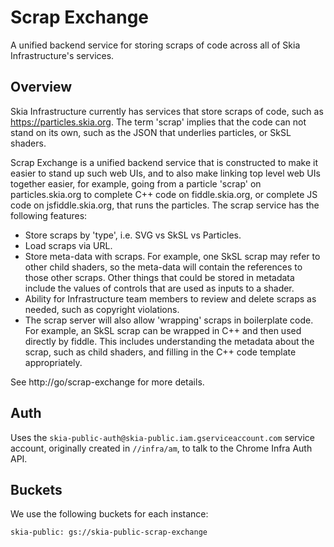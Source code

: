 # Scrap Exchange

A unified backend service for storing scraps of code across all of Skia Infrastructure's services.

## Overview

Skia Infrastructure currently has services that store scraps of code, such as
https://particles.skia.org. The term 'scrap' implies that the code can not stand
on its own, such as the JSON that underlies particles, or SkSL shaders.

Scrap Exchange is a unified backend service that is constructed to make it
easier to stand up such web UIs, and to also make linking top level web UIs
together easier, for example, going from a particle 'scrap' on
particles.skia.org to complete C++ code on fiddle.skia.org, or complete JS code
on jsfiddle.skia.org, that runs the particles. The scrap service has the
following features:

- Store scraps by 'type', i.e. SVG vs SkSL vs Particles.
- Load scraps via URL.
- Store meta-data with scraps. For example, one SkSL scrap may refer to other
  child shaders, so the meta-data will contain the references to those other
  scraps. Other things that could be stored in metadata include the values of
  controls that are used as inputs to a shader.
- Ability for Infrastructure team members to review and delete scraps as
  needed, such as copyright violations.
- The scrap server will also allow 'wrapping' scraps in boilerplate code. For
  example, an SkSL scrap can be wrapped in C++ and then used directly by
  fiddle. This includes understanding the metadata about the scrap, such as
  child shaders, and filling in the C++ code template appropriately.

See http://go/scrap-exchange for more details.

## Auth

Uses the `skia-public-auth@skia-public.iam.gserviceaccount.com` service account,
originally created in `//infra/am`, to talk to the Chrome Infra Auth API.

## Buckets

We use the following buckets for each instance:

    skia-public: gs://skia-public-scrap-exchange
